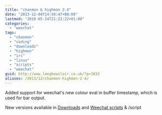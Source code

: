 ```yaml
---
title: "chanmon & highmon 2.4"
date: "2013-12-04T14:50:47+00:00"
lastmod: "2016-05-24T21:22:22+01:00"
categories: 
  - "weechat"
tags: 
  - "chanmon"
  - "coding"
  - "downloads"
  - "highmon"
  - "irc"
  - "linux"
  - "scripts"
  - "weechat"
guid: http://www.longbowslair.co.uk/?p=1032
aliases: /2013/12/chanmon-highmon-2-4/
---
```


Added support for weechat's new colour eval in buffer timestamp, which is used for bar output.

New versions available in [Downloads](/downloads/) and [Weechat scripts](http://www.weechat.org/scripts/) & /script
